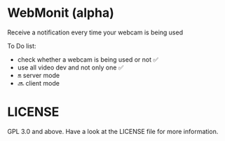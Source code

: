 # WebMonit (alpha)
Receive a notification every time your webcam is being used

To Do list:
* check whether a webcam is being used or not :white_check_mark:
* use all video dev and not only one :white_check_mark:
* :on: server mode
* :soon: client mode

# LICENSE
GPL 3.0 and above. Have a look at the LICENSE file for more information.